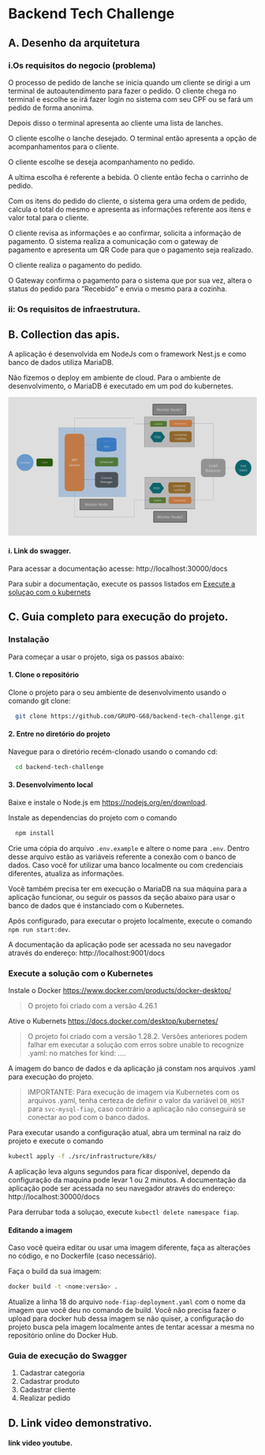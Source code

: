 # Backend Tech Challenge

## A. Desenho da arquitetura

### i.Os requisitos do negocio (problema)

O processo de pedido de lanche se inicia quando um cliente se dirigi a um terminal de autoautendimento para fazer o pedido. O cliente chega no terminal e escolhe se irá fazer login no sistema com seu CPF ou se fará um pedido de forma anonima.

Depois disso o terminal apresenta ao cliente uma lista de lanches.

O cliente escolhe o lanche desejado. O terminal então apresenta a opção de acompanhamentos para o cliente.

O cliente escolhe se deseja acompanhamento no pedido.

A ultima escolha é referente a bebida. O cliente então fecha o carrinho de pedido.

Com os itens do pedido do cliente, o sistema gera uma ordem de pedido, calcula o total do mesmo e apresenta as informações referente aos itens e valor total para o cliente.

O cliente revisa as informações e ao confirmar, solicita a informação de pagamento. O sistema realiza a comunicação com o gateway de pagamento e apresenta um QR Code para que o pagamento seja realizado.

O cliente realiza o pagamento do pedido.

O Gateway confirma o pagamento para o sistema que por sua vez, altera o status do pedido para “Recebido” e envia o mesmo para a cozinha.

### ii: Os requisitos de infraestrutura.

## B. Collection das apis.

A aplicação é desenvolvida em NodeJs com o framework Nest.js e como banco de dados utiliza MariaDB.

Não fizemos o deploy em ambiente de cloud. Para o ambiente de desenvolvimento, o MariaDB é executado em um pod do kubernetes.

![image info](./docs/img/design-kubernets.png)

#### i. Link do swagger.

Para acessar a documentação acesse:
http://localhost:30000/docs

Para subir a documentação, execute os passos listados em [Execute a soluçao com o kubernets](#execute-a-solução-com-o-kubernetes)

## C. Guia completo para execução do projeto.

### Instalação

Para começar a usar o projeto, siga os passos abaixo:

#### 1. Clone o repositório

Clone o projeto para o seu ambiente de desenvolvimento usando o comando git clone:

```bash
  git clone https://github.com/GRUPO-G68/backend-tech-challenge.git
```

#### 2. Entre no diretório do projeto

Navegue para o diretório recém-clonado usando o comando cd:

```bash
  cd backend-tech-challenge
```

#### 3. Desenvolvimento local

Baixe e instale o Node.js em https://nodejs.org/en/download.

Instale as dependencias do projeto com o comando

```bash
  npm install
```

Crie uma cópia do arquivo `.env.example` e altere o nome para `.env`. Dentro desse arquivo estão as variáveis referente a conexão com o banco de dados. Caso você for utilizar uma banco localmente ou com credenciais diferentes, atualiza as informações.

Você também precisa ter em execução o MariaDB na sua máquina para a aplicação funcionar, ou seguir os passos da seção abaixo para usar o banco de dados que é instanciado com o Kubernetes.

Após configurado, para executar o projeto localmente, execute o comando `npm run start:dev`.

A documentação da aplicação pode ser acessada no seu navegador através do endereço: http://localhost:9001/docs

### Execute a solução com o Kubernetes

Instale o Docker https://www.docker.com/products/docker-desktop/

> O projeto foi criado com a versão 4.26.1

Ative o Kubernets https://docs.docker.com/desktop/kubernetes/

> O projeto foi criado com a versão 1.28.2. Versões anteriores podem falhar em executar a solução com erros sobre unable to recognize .yaml: no matches for kind: ....

A imagem do banco de dados e da aplicação já constam nos arquivos .yaml para execução do projeto.

> IMPORTANTE: Para execução de imagem via Kubernetes com os arquivos .yaml, tenha certeza de definir o valor da variável `DB_HOST` para `svc-mysql-fiap`, caso contrário a aplicação não conseguirá se conectar ao pod com o banco dados.

Para executar usando a configuração atual, abra um terminal na raiz do projeto e execute o comando

```bash
kubectl apply -f ./src/infrastructure/k8s/
```

A aplicação leva alguns segundos para ficar disponível, dependo da configuração da maquina pode levar 1 ou 2 minutos. A documentação da aplicação pode ser acessada no seu navegador através do endereço: http://localhost:30000/docs

Para derrubar toda a soluçao, execute `kubectl delete namespace fiap`.

#### Editando a imagem

Caso você queira editar ou usar uma imagem diferente, faça as alterações no código, e no Dockerfile (caso necessário).

Faça o build da sua imagem:

```bash
docker build -t <nome:versão> .
```

Atualize a linha 18 do arquivo `node-fiap-deployment.yaml` com o nome da imagem que você deu no comando de build. Você não precisa fazer o upload para docker hub dessa imagem se não quiser, a configuração do projeto busca pela imagem localmente antes de tentar acessar a mesma no repositório online do Docker Hub.

### Guia de execução do Swagger

1. Cadastrar categoria
2. Cadastrar produto
3. Cadastrar cliente
4. Realizar pedido

## D. Link video demonstrativo.

#### link video youtube.
